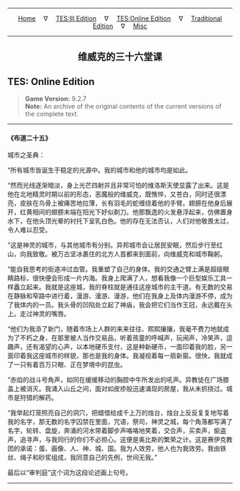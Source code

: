 
---

<!-- Jekyll Page Links -->

<center>
<a href="../../../../index.html">Home</a>
&emsp;&nabla;&emsp;
<a href="../../../index-tes3.html">TES:III Edition</a>
&emsp;&nabla;&emsp;
<a href="../../../index-teso.html">TES:Online Edition</a>
&emsp;&nabla;&emsp;
<a href="../../../index-traditional.html">Traditional Edition</a>
&emsp;&nabla;&emsp;
<a href="../../../index-misc.html">Misc</a>
</center>

<!-- Markdown Body Below: -->

---

<center>
<h2><span style="font-family:SimSun">维威克的三十六堂课</span></h2>
</center>

## TES: Online Edition

> __Game Version:__ 9.2.7\
> __Note:__ An archive of the original contents of the current versions of the complete text.

---

#### 《布道二十五》

城市之圣典：

“所有城市皆诞生于稳定的光源中。我的城市和他的城市均是如此。

“然而光线逐渐暗淡，身上光芒四射并且非常可怕的维洛斯天使显露了出来。这是他在北地精灵时期以前的形态，恶魔般的维威克，既憔悴，又苍白，同时还很漂亮，皮肤在鸟骨上被痛苦地拉薄，长有羽毛的蛇缠绕着他的手臂。翅膀在他身后展开，红黄相间的翅膀末端在阳光下好似剃刀。他那飘逸的火发悬浮起来，仿佛置身水下，在他头顶光晕的衬托下呈乳白色。他的存在无法否认，人们对他敬畏太过，令人难以忍受。

“这是神灵的城市，与其他城市有分别。异邦城市会让居民安眠，然后步行至红山，向我致敬。被万古坚冰裹住的北方人首都来到面前，向维威克和城市鞠躬。

“能自我思考的街道冲过血管。我重塑了自己的身体。我的交通之臂上满是超级眼睛路标，很快便会形成一片内海。我身上爬满了人，想看我像一个巨型娱乐工具一样矗立起来。我就是这座城，我的脊柱就是通往这座城市的主干道。有无数的交易在静脉和窄路中进行着，漫游、漫游、漫游，他们在我身上及体内漫游不停，成为了我体内的一员。我头骨的凹陷处立起了神庙，我会把它们当作王冠，永远戴在头上。走过神灵的嘴唇。

“他们为我添了新门，随着市场上人群的来来往往、熙熙攘攘，我毫不费力地就成为了不朽之身，在那里被人当作交易品，听着孩童的呼喊声，玩闹声，冷笑声，逗趣声，还有渴望的心声，以本地硬币支付，这是种新硬币，一面印着我的脸，另一面印着我这座城市的样貌，那也是我的身体。我凝视着每一扇新窗。很快，我就成了一只有着百万只眼、正在梦境中的昆虫。

“赤焰的战斗号角声，如同在缓缓移动的胸腔中牛所发出的吼声。异教徒在广场膝盖上被消灭。我涌入山丘之间，面对如皮疹般迅速涌现的房屋，我从未抓挠过。城市是狩猎的解药。

“我举起灯笼照亮自己的洞穴，把蜡借给成千上万的烛台，烛台上反反复复地写着我的名字，那无数的名字囚禁在里面，咒语，祭司，神灵之城，每个角落都写满了名字，轮转、盘旋，奔涌的河水带着脚步声咯咯地笑着，交合声，买卖声，偷盗声，追寻声，与我同行的你们不必担心。这便是奥比斯的繁荣之计。这是赛伊克教团的承诺：蛋、画像、人、神、城、国。我为人效劳，他人也为我效劳。我由铁丝、绳子和砂浆组成，我同意自己的先例，世间无我。”

最后以“审判庭”这个词为这段论述画上句号。

---
